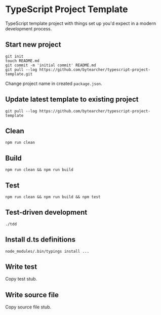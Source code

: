 # TypeScript Project Template

TypeScript template project with things set up you'd expect in a modern development process.

## Start new project

    git init
    touch README.md
    git commit -m 'initial commit' README.md
    git pull --log https://github.com/bytearcher/typescript-project-template.git

Change project name in created `package.json`.

## Update latest template to existing project

    git pull --log https://github.com/bytearcher/typescript-project-template

## Clean

    npm run clean

## Build

    npm run clean && npm run build

## Test

    npm run clean && npm run build && npm test

## Test-driven development

    ./tdd

## Install d.ts definitions

    node_modules/.bin/typings install ...

## Write test

Copy test stub.

## Write source file

Copy source file stub.
